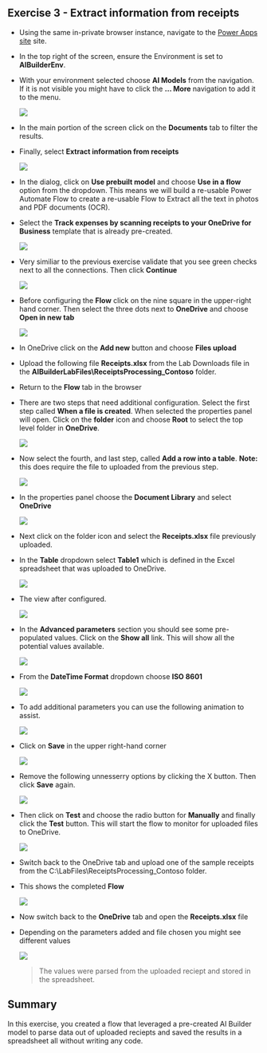 ## Exercise 3 - Extract information from receipts


- Using the same in-private browser instance, navigate to the [Power Apps site](https://make.powerapps.com/) site.  


- In the top right of the screen, ensure the Environment is set to **AIBuilderEnv**.


- With your environment selected choose **AI Models** from the navigation. If it is not visible you might have to click the **... More** navigation to add it to the menu. 

    ![](images/aimodels.png)

- In the main portion of the screen click on the **Documents** tab to filter the results. 

- Finally, select **Extract information from receipts**

    ![](images/textfromreceipts.png)
    
- In the dialog, click on **Use prebuilt model** and choose **Use in a flow** option from the dropdown. This means we will build a re-usable Power Automate Flow to create a re-usable Flow to Extract all the text in photos and PDF documents (OCR). 

- Select the **Track expenses by scanning receipts to your OneDrive for Business** template that is already pre-created.

    ![](images/expenses.png)

- Very similiar to the previous exercise validate that you see green checks next to all the connections. Then click **Continue**

    ![](images/continue2.png)
    
- Before configuring the **Flow** click on the nine square in the upper-right hand corner. Then select the three dots next to **OneDrive** and choose **Open in new tab**

    ![](images/onedrivetab.png)
    
- In OneDrive click on the **Add new** button and choose **Files upload**

- Upload the following file **Receipts.xlsx** from the Lab Downloads file in the **AIBuilderLabFiles\ReceiptsProcessing_Contoso** folder.

- Return to the **Flow** tab in the browser

- There are two steps that need additional configuration. Select the first step called **When a file is created**. When selected the properties panel will open. Click on the **folder** icon and choose **Root** to select the top level folder in **OneDrive**.

    ![](images/rootselected.png)
    
- Now select the fourth, and last step, called **Add a row into a table**. **Note:** this does require the file to uploaded from the previous step. 

    ![](images/add-a-row.png)

   
- In the properties panel choose the **Document Library** and select **OneDrive**

    ![](images/onedrive2.png)
    
- Next click on the folder icon and select the **Receipts.xlsx** file previously uploaded.

- In the **Table** dropdown select **Table1** which is defined in the Excel spreadsheet that was uploaded to OneDrive.

    ![](images/ttable1.png)


- The view after configured.

    ![](images/add-table-final.png)

    
- In the **Advanced parameters** section you should see some pre-populated values. Click on the **Show all** link. This will show all the potential values available.

    ![](images/showall.png)
    
- From the **DateTime Format** dropdown choose **ISO 8601**

    ![](images/iso.png)

- To add additional parameters you can use the following animation to assist.

    ![](images/parmsmapping.gif)
    

- Click on **Save** in the upper right-hand corner

    ![](images/save1.png)
    
- Remove the following unnesserry options by clicking the X button. Then click **Save** again.

    ![](images/remove-fields.png)

  
- Then click on **Test** and choose the radio button for **Manually** and finally click the **Test** button. This will start the flow to monitor for uploaded files to OneDrive.

    ![](images/test3.png)
    

- Switch back to the OneDrive tab and upload one of the sample receipts from the C:\LabFiles\ReceiptsProcessing_Contoso folder. 

- This shows the completed **Flow**

    ![](images/receiptsflow.png)
    
- Now switch back to the **OneDrive** tab and open the **Receipts.xlsx** file

- Depending on the parameters added and file chosen you might see different values

    ![](images/receiptout.png)

    > The values were parsed from the uploaded reciept and stored in the spreadsheet.

    

## Summary

In this exercise, you created a flow that leveraged a pre-created AI Builder model to parse data out of uploaded reciepts and saved the results in a spreadsheet all without writing any code.